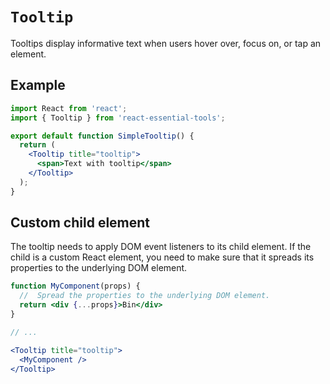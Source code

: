 # `Tooltip`

Tooltips display informative text when users hover over, focus on, or tap an element.

## Example

```jsx
import React from 'react';
import { Tooltip } from 'react-essential-tools';

export default function SimpleTooltip() {
  return (
    <Tooltip title="tooltip">
      <span>Text with tooltip</span>
    </Tooltip>
  );
}
```

## Custom child element

The tooltip needs to apply DOM event listeners to its child element. If the child is a custom React element, you need to make sure that it spreads its properties to the underlying DOM element.

```jsx
function MyComponent(props) {
  //  Spread the properties to the underlying DOM element.
  return <div {...props}>Bin</div>
}

// ...

<Tooltip title="tooltip">
  <MyComponent />
</Tooltip>
```